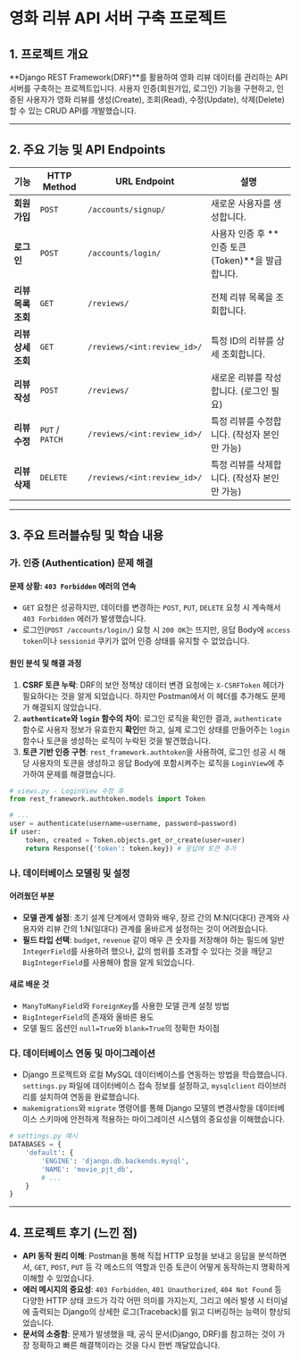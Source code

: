 # 영화 리뷰 API 서버 구축 프로젝트

## 1. 프로젝트 개요

**Django REST Framework(DRF)**를 활용하여 영화 리뷰 데이터를 관리하는 API 서버를 구축하는 프로젝트입니다. 사용자 인증(회원가입, 로그인) 기능을 구현하고, 인증된 사용자가 영화 리뷰를 생성(Create), 조회(Read), 수정(Update), 삭제(Delete)할 수 있는 CRUD API를 개발했습니다.

---

## 2. 주요 기능 및 API Endpoints

| 기능 | HTTP Method | URL Endpoint | 설명 |
| --- | --- | --- | --- |
| **회원가입** | `POST` | `/accounts/signup/` | 새로운 사용자를 생성합니다. |
| **로그인** | `POST` | `/accounts/login/` | 사용자 인증 후 **인증 토큰(Token)**을 발급합니다. |
| **리뷰 목록 조회** | `GET` | `/reviews/` | 전체 리뷰 목록을 조회합니다. |
| **리뷰 상세 조회** | `GET` | `/reviews/<int:review_id>/` | 특정 ID의 리뷰를 상세 조회합니다. |
| **리뷰 작성** | `POST` | `/reviews/` | 새로운 리뷰를 작성합니다. (로그인 필요) |
| **리뷰 수정** | `PUT` / `PATCH` | `/reviews/<int:review_id>/` | 특정 리뷰를 수정합니다. (작성자 본인만 가능) |
| **리뷰 삭제** | `DELETE` | `/reviews/<int:review_id>/` | 특정 리뷰를 삭제합니다. (작성자 본인만 가능) |

---

## 3. 주요 트러블슈팅 및 학습 내용

### 가. 인증 (Authentication) 문제 해결

#### 문제 상황: `403 Forbidden` 에러의 연속
-   `GET` 요청은 성공하지만, 데이터를 변경하는 `POST`, `PUT`, `DELETE` 요청 시 계속해서 `403 Forbidden` 에러가 발생했습니다.
-   로그인(`POST /accounts/login/`) 요청 시 `200 OK`는 뜨지만, 응답 Body에 `access token`이나 `sessionid` 쿠키가 없어 인증 상태를 유지할 수 없었습니다.

#### 원인 분석 및 해결 과정
1.  **CSRF 토큰 누락**: DRF의 보안 정책상 데이터 변경 요청에는 `X-CSRFToken` 헤더가 필요하다는 것을 알게 되었습니다. 하지만 Postman에서 이 헤더를 추가해도 문제가 해결되지 않았습니다.
2.  **`authenticate`와 `login` 함수의 차이**: 로그인 로직을 확인한 결과, `authenticate` 함수로 사용자 정보가 유효한지 **확인**만 하고, 실제 로그인 상태를 만들어주는 `login` 함수나 토큰을 생성하는 로직이 누락된 것을 발견했습니다.
3.  **토큰 기반 인증 구현**: `rest_framework.authtoken`을 사용하여, 로그인 성공 시 해당 사용자의 토큰을 생성하고 응답 Body에 포함시켜주는 로직을 `LoginView`에 추가하여 문제를 해결했습니다.

```python
# views.py - LoginView 수정 후
from rest_framework.authtoken.models import Token

# ...
user = authenticate(username=username, password=password)
if user:
    token, created = Token.objects.get_or_create(user=user)
    return Response({'token': token.key}) # 응답에 토큰 추가
```

### 나. 데이터베이스 모델링 및 설정

#### 어려웠던 부분
-   **모델 관계 설정**: 초기 설계 단계에서 영화와 배우, 장르 간의 M:N(다대다) 관계와 사용자와 리뷰 간의 1:N(일대다) 관계를 올바르게 설정하는 것이 어려웠습니다.
-   **필드 타입 선택**: `budget`, `revenue` 같이 매우 큰 숫자를 저장해야 하는 필드에 일반 `IntegerField`를 사용하려 했으나, 값의 범위를 초과할 수 있다는 것을 깨닫고 `BigIntegerField`를 사용해야 함을 알게 되었습니다.

#### 새로 배운 것
-   `ManyToManyField`와 `ForeignKey`를 사용한 모델 관계 설정 방법
-   `BigIntegerField`의 존재와 올바른 용도
-   모델 필드 옵션인 `null=True`와 `blank=True`의 정확한 차이점

### 다. 데이터베이스 연동 및 마이그레이션

-   Django 프로젝트와 로컬 MySQL 데이터베이스를 연동하는 방법을 학습했습니다. `settings.py` 파일에 데이터베이스 접속 정보를 설정하고, `mysqlclient` 라이브러리를 설치하여 연동을 완료했습니다.
-   `makemigrations`와 `migrate` 명령어를 통해 Django 모델의 변경사항을 데이터베이스 스키마에 안전하게 적용하는 마이그레이션 시스템의 중요성을 이해했습니다.

```python
# settings.py 예시
DATABASES = {
    'default': {
        'ENGINE': 'django.db.backends.mysql',
        'NAME': 'movie_pjt_db',
        # ...
    }
}
```

---

## 4. 프로젝트 후기 (느낀 점)

-   **API 동작 원리 이해**: Postman을 통해 직접 HTTP 요청을 보내고 응답을 분석하면서, `GET`, `POST`, `PUT` 등 각 메소드의 역할과 인증 토큰이 어떻게 동작하는지 명확하게 이해할 수 있었습니다.
-   **에러 메시지의 중요성**: `403 Forbidden`, `401 Unauthorized`, `404 Not Found` 등 다양한 HTTP 상태 코드가 각각 어떤 의미를 가지는지, 그리고 에러 발생 시 터미널에 출력되는 Django의 상세한 로그(Traceback)를 읽고 디버깅하는 능력이 향상되었습니다.
-   **문서의 소중함**: 문제가 발생했을 때, 공식 문서(Django, DRF)를 참고하는 것이 가장 정확하고 빠른 해결책이라는 것을 다시 한번 깨달았습니다.
